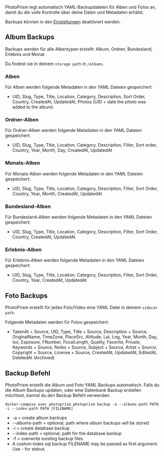 PhotoPrism legt automatisch YAML-Backupdateien für Alben und Fotos an, damit du die volle Kontrolle 
über deine Daten und Metadaten erhälst.

Backups können in den [Einstellungen](../settings/advanced.md) deaktiviert werden. 

## Album Backups
Backups werden für alle Albentypen erstellt: Album, Ordner, Bundesland, Erlebnis und Monat.

Du findest sie in deinem `storage path` in `/albums`.

### Alben
Für Alben werden folgende Metadaten in den YAML Dateien gespeichert:

* UID, Slug, Type, Title, Location, Category, Description, Sort Order, Country, CreatedAt, UpdatedAt, Photos (UID + date the photo was added to the album)

### Ordner-Alben
Für Ordner-Alben werden folgende Metadaten in den YAML Dateien gespeichert:

* UID, Slug, Type, Title, Location, Category, Description, Filter, Sort order, Country, Year, Month, Day, CreatedAt, UpdatedAt

### Monats-Alben
Für Monats-Alben werden folgende Metadaten in den YAML Dateien gespeichert:

* UID, Slug, Type, Title, Location, Category, Description, Filter, Sort Order, Country, Year, Month, CreatedAt, UpdatedAt

### Bundesland-Alben
Für Bundesland-Alben werden folgende Metadaten in den YAML Dateien gespeichert:

* UID, Slug, Type, Title, Location, Category, Description, Filter, Sort Order, Country, CreatedAt, UpdatedAt

### Erlebnis-Alben
Für Erlebnis-Alben werden folgende Metadaten in den YAML Dateien gespeichert:

* UID, Slug, Type, Title, Location, Category, Description, Filter, Sort Order, Country, Year, CreatedAt, UpdatedAt

## Foto Backups
PhotoPrism erstellt für jedes Foto/Video eine YAML Datei in deinem `sidecar path`.

Folgende Metadaten werden für Fotos gespeichert:

* TakenAt + Source, UID, Type, Title + Source, Description + Source, OriginalName, TimeZone, PlaceSrc, Altitude, 
  Lat, Lng, Year, Month, Day, Iso, Exposure, FNumber, FocalLength, Quality, Favorite, Private, Keywords + Source, 
  Notes + Source, Subject + Source, Artist + Source, Copyright + Source, License + Source, CreatedAt, UpdatedAt, EditedAt, DeletedAt (Archived)

## Backup Befehl
PhotoPrism erstellt die Album und Foto YAML Backups automatisch.
Falls du die Album Backups updaten, oder eine Datenbank Backup erstellen möchtest, kannst du den Backup Befehl verwenden.

`docker-compose exec photoprism photoprism backup -a --albums-path PATH -i --index-path PATH [FILENAME]`

* -a = create album backups
* --albums-path = optional, path where album backups will be stored
* -i = create database backup
* --index-path = optional, path for the database backup
* -f = overwrite existing backup files
* A custom index sql backup FILENAME may be passed as first argument. Use - for stdout.

